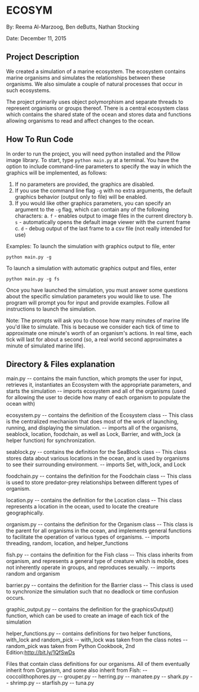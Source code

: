 # ECOSYM

By: Reema Al-Marzoog, Ben deButts, Nathan Stocking

Date: December 11, 2015


## Project Description


We created a simulation of a marine ecosystem. The ecosystem contains marine 
organisms and simulates the relationships between these organisms. We also 
simulate a couple of natural processes that occur in such ecosystems.

The project primarily uses object polymorphism and separate threads to represent
organisms or groups thereof. There is a central ecosystem class which contains 
the shared state of the ocean and stores data and functions allowing organisms 
to read and affect changes to the ocean.


## How To Run Code


In order to run the project, you will need python installed and the Pillow image
library.
To start, type 
    `python main.py`
at a terminal. You have the option to include command-line parameters to specify
the way in which the graphics will be implemented, as follows:
1. If no parameters are provided, the graphics are disabled.
2. If you use the command line flag `-g` with no extra arguments, the default 
    graphics behavior (output only to file) will be enabled.
3. If you would like other graphics parameters, you can specify an argument to 
    the `-g` flag, which can contain any of the following characters:
  a. `f` - enables output to image files in the current directory
  b. `s` - automatically opens the default image viewer with the current frame
  c. `d` - debug output of the last frame to a csv file (not really intended for
        use)

Examples:
To launch the simulation with graphics output to file, enter

`python main.py -g`

To launch a simulation with automatic graphics output and files, enter

`python main.py -g fs`

Once you have launched the simulation, you must answer some questions about the 
specific simulation parameters you would like to use. The program will prompt 
you for input and provide examples. Follow all instructions to launch the 
simulation.

Note:
The prompts will ask you to choose how many minutes of marine life you'd like to
simulate. This is because we consider each tick of time to approximate one 
minute's worth of an organism's actions. In real time, each tick will last for
about a second (so, a real world second approximates a minute of simulated 
marine life).


## Directory & Files explanation


main.py
-- contains the main function, which prompts the user for input, retrieves it, 
    instantiates an Ecosystem with the appropriate parameters, and starts the 
    simulation
-- imports ecosystem and all of the organisms (used for allowing the user to 
    decide how many of each organism to populate the ocean with)

ecosystem.py
-- contains the definition of the Ecosystem class
-- This class is the centralized mechanism that does most of the work of 
    launching, running, and displaying the simulation.
-- imports all of the organisms, seablock, location, foodchain, as well as Lock,
    Barrier, and with_lock (a helper function) for synchronization.

seablock.py
-- contains the definition for the SeaBlock class
-- This class stores data about various locations in the ocean, and is used by 
    organisms to see their surrounding environment.
-- imports Set, with_lock, and Lock

foodchain.py
-- contains the definition for the Foodchain class
-- This class is used to store predator-prey relationships between different 
    types of organism.

location.py
-- contains the definition for the Location class
-- This class represents a location in the ocean, used to locate the creature 
    geographically.

organism.py
-- contains the definition for the Organism class
-- This class is the parent for all organisms in the ocean, and implements 
    general functions to facilitate the operation of various types of organisms.
-- imports threading, random, location, and helper_functions

fish.py
-- contains the definition for the Fish class
-- This class inherits from organism, and represents a general type of creature 
    which is mobile, does not inherently operate in groups, and reproduces 
    sexually.
-- imports random and organism

barrier.py
-- contains the definition for the Barrier class
-- This class is used to synchronize the simulation such that no deadlock or 
    time confusion occurs.

graphic_output.py
-- contains the definition for the graphicsOutput() function, which can be used 
    to create an image of each tick of the simulation

helper_functions.py
-- contains definitions for two helper functions, with_lock and random_pick
-- with_lock was taken from the class notes
-- random_pick was taken from Python Cookbook, 2nd Edition:http://bit.ly/1QfSwDs

Files that contain class definitions for our organisms. All of them eventually 
inherit from Organism, and some also inherit from Fish:
-- coccolithophores.py
-- grouper.py
-- herring.py
-- manatee.py
-- shark.py
-- shrimp.py
-- starfish.py
-- tuna.py